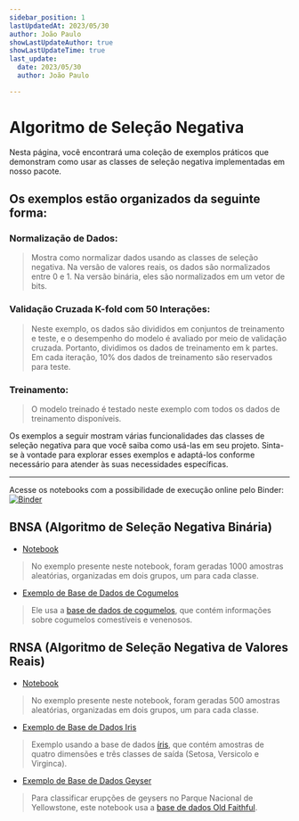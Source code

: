 ```yaml
---
sidebar_position: 1
lastUpdatedAt: 2023/05/30
author: João Paulo
showLastUpdateAuthor: true
showLastUpdateTime: true
last_update:
  date: 2023/05/30
  author: João Paulo

---
```


# Algoritmo de Seleção Negativa

Nesta página, você encontrará uma coleção de exemplos práticos que demonstram como usar as classes de seleção negativa implementadas em nosso pacote.

## Os exemplos estão organizados da seguinte forma:

### Normalização de Dados:
> Mostra como normalizar dados usando as classes de seleção negativa. Na versão de valores reais, os dados são normalizados entre 0 e 1. Na versão binária, eles são normalizados em um vetor de bits.

### Validação Cruzada K-fold com 50 Interações:
> Neste exemplo, os dados são divididos em conjuntos de treinamento e teste, e o desempenho do modelo é avaliado por meio de validação cruzada. Portanto, dividimos os dados de treinamento em k partes. Em cada iteração, 10% dos dados de treinamento são reservados para teste.

### Treinamento:
> O modelo treinado é testado neste exemplo com todos os dados de treinamento disponíveis.

Os exemplos a seguir mostram várias funcionalidades das classes de seleção negativa para que você saiba como usá-las em seu projeto. Sinta-se à vontade para explorar esses exemplos e adaptá-los conforme necessário para atender às suas necessidades específicas.

---

Acesse os notebooks com a possibilidade de execução online pelo Binder: [![Binder](https://mybinder.org/badge_logo.svg)](https://mybinder.org/v2/gh/AIS-Package/aisp/HEAD?labpath=%2Fexamples)

## BNSA (Algoritmo de Seleção Negativa Binária)
+ [Notebook](https://github.com/AIS-Package/aisp/blob/main/examples/BNSA/example_with_randomly_generated_dataset-pt.ipynb)
> No exemplo presente neste notebook, foram geradas 1000 amostras aleatórias, organizadas em dois grupos, um para cada classe.

+ [Exemplo de Base de Dados de Cogumelos](https://github.com/AIS-Package/aisp/blob/main/examples/BNSA/mushrooms_dataBase_example_pt.ipynb)
> Ele usa a [base de dados de cogumelos](https://archive.ics.uci.edu/dataset/73/mushroom), que contém informações sobre cogumelos comestíveis e venenosos.

## RNSA (Algoritmo de Seleção Negativa de Valores Reais)

+ [Notebook](https://github.com/AIS-Package/aisp/blob/main/examples/RNSA/example_with_randomly_generated_dataset-pt.ipynb)
> No exemplo presente neste notebook, foram geradas 500 amostras aleatórias, organizadas em dois grupos, um para cada classe.

+ [Exemplo de Base de Dados Iris](https://github.com/AIS-Package/aisp/blob/main/examples/RNSA/iris_dataBase_example_pt.ipynb)
> Exemplo usando a base de dados [íris](https://archive.ics.uci.edu/ml/datasets/iris), que contém amostras de quatro dimensões e três classes de saída (Setosa, Versicolo e Virginca).

+ [Exemplo de Base de Dados Geyser](https://github.com/AIS-Package/aisp/blob/main/examples/RNSA/geyser_dataBase_example_pt.ipynb)
> Para classificar erupções de geysers no Parque Nacional de Yellowstone, este notebook usa a [base de dados Old Faithful](https://github.com/mwaskom/seaborn-data/blob/master/geyser.csv).
